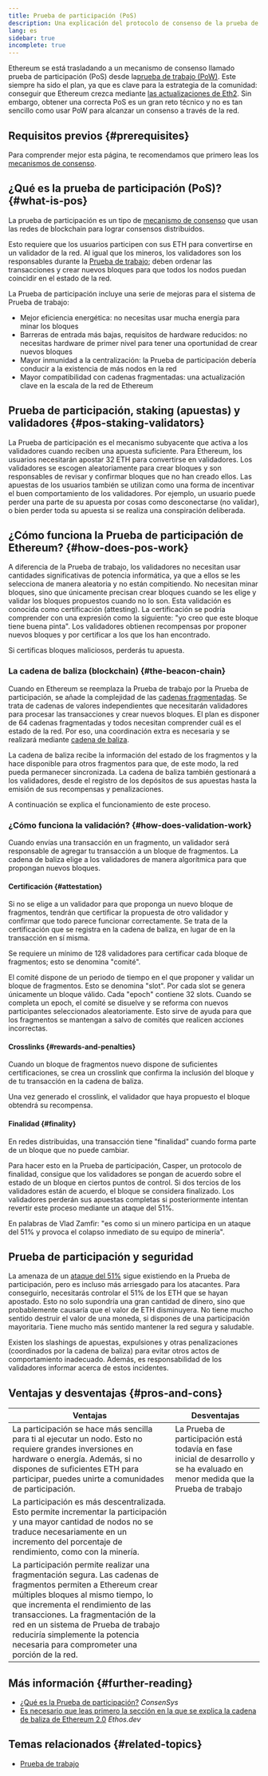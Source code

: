 ```yaml
---
title: Prueba de participación (PoS)
description: Una explicación del protocolo de consenso de la prueba de participación y su papel en Ethereum.
lang: es
sidebar: true
incomplete: true
---
```


Ethereum se está trasladando a un mecanismo de consenso llamado prueba de participación (PoS) desde la[prueba de trabajo (PoW)](/developers/docs/consensus-mechanisms/pow/). Este siempre ha sido el plan, ya que es clave para la estrategia de la comunidad: conseguir que Ethereum crezca mediante [las actualizaciones de Eth2](/eth2/). Sin embargo, obtener una correcta PoS es un gran reto técnico y no es tan sencillo como usar PoW para alcanzar un consenso a través de la red.

## Requisitos previos {#prerequisites}

Para comprender mejor esta página, te recomendamos que primero leas los [mecanismos de consenso](/developers/docs/consensus-mechanisms/).

## ¿Qué es la prueba de participación (PoS)? {#what-is-pos}

La prueba de participación es un tipo de [mecanismo de consenso](/developers/docs/consensus-mechanisms/) que usan las redes de blockchain para lograr consensos distribuidos.

Esto requiere que los usuarios participen con sus ETH para convertirse en un validador de la red. Al igual que los mineros, los validadores son los responsables durante la [Prueba de trabajo](/developers/docs/consensus-mechanisms/pow/); deben ordenar las transacciones y crear nuevos bloques para que todos los nodos puedan coincidir en el estado de la red.

La Prueba de participación incluye una serie de mejoras para el sistema de Prueba de trabajo:

- Mejor eficiencia energética: no necesitas usar mucha energía para minar los bloques
- Barreras de entrada más bajas, requisitos de hardware reducidos: no necesitas hardware de primer nivel para tener una oportunidad de crear nuevos bloques
- Mayor inmunidad a la centralización: la Prueba de participación debería conducir a la existencia de más nodos en la red
- Mayor compatibilidad con cadenas fragmentadas: una actualización clave en la escala de la red de Ethereum

## Prueba de participación, staking (apuestas) y validadores {#pos-staking-validators}

La Prueba de participación es el mecanismo subyacente que activa a los validadores cuando reciben una apuesta suficiente. Para Ethereum, los usuarios necesitarán apostar 32 ETH para convertirse en validadores. Los validadores se escogen aleatoriamente para crear bloques y son responsables de revisar y confirmar bloques que no han creado ellos. Las apuestas de los usuarios también se utilizan como una forma de incentivar el buen comportamiento de los validadores. Por ejemplo, un usuario puede perder una parte de su apuesta por cosas como desconectarse (no validar), o bien perder toda su apuesta si se realiza una conspiración deliberada.

## ¿Cómo funciona la Prueba de participación de Ethereum? {#how-does-pos-work}

A diferencia de la Prueba de trabajo, los validadores no necesitan usar cantidades significativas de potencia informática, ya que a ellos se les selecciona de manera aleatoria y no están compitiendo. No necesitan minar bloques, sino que únicamente precisan crear bloques cuando se les elige y validar los bloques propuestos cuando no lo son. Esta validación es conocida como certificación (attesting). La certificación se podría comprender con una expresión como la siguiente: "yo creo que este bloque tiene buena pinta". Los validadores obtienen recompensas por proponer nuevos bloques y por certificar a los que los han encontrado.

Si certificas bloques maliciosos, perderás tu apuesta.

### La cadena de baliza (blockchain) {#the-beacon-chain}

Cuando en Ethereum se reemplaza la Prueba de trabajo por la Prueba de participación, se añade la complejidad de las [cadenas fragmentadas](/eth2/shard-chains/). Se trata de cadenas de valores independientes que necesitarán validadores para procesar las transacciones y crear nuevos bloques. El plan es disponer de 64 cadenas fragmentadas y todos necesitan comprender cuál es el estado de la red. Por eso, una coordinación extra es necesaria y se realizará mediante [cadena de baliza](/upgrades/beacon-chain/).

La cadena de baliza recibe la información del estado de los fragmentos y la hace disponible para otros fragmentos para que, de este modo, la red pueda permanecer sincronizada. La cadena de baliza también gestionará a los validadores, desde el registro de los depósitos de sus apuestas hasta la emisión de sus recompensas y penalizaciones.

A continuación se explica el funcionamiento de este proceso.

### ¿Cómo funciona la validación? {#how-does-validation-work}

Cuando envías una transacción en un fragmento, un validador será responsable de agregar tu transacción a un bloque de fragmentos. La cadena de baliza elige a los validadores de manera algorítmica para que propongan nuevos bloques.

#### Certificación {#attestation}

Si no se elige a un validador para que proponga un nuevo bloque de fragmentos, tendrán que certificar la propuesta de otro validador y confirmar que todo parece funcionar correctamente. Se trata de la certificación que se registra en la cadena de baliza, en lugar de en la transacción en sí misma.

Se requiere un mínimo de 128 validadores para certificar cada bloque de fragmentos; esto se denomina "comité".

El comité dispone de un periodo de tiempo en el que proponer y validar un bloque de fragmentos. Esto se denomina "slot". Por cada slot se genera únicamente un bloque válido. Cada "epoch" contiene 32 slots. Cuando se completa un epoch, el comité se disuelve y se reforma con nuevos participantes seleccionados aleatoriamente. Esto sirve de ayuda para que los fragmentos se mantengan a salvo de comités que realicen acciones incorrectas.

#### Crosslinks {#rewards-and-penalties}

Cuando un bloque de fragmentos nuevo dispone de suficientes certificaciones, se crea un crosslink que confirma la inclusión del bloque y de tu transacción en la cadena de baliza.

Una vez generado el crosslink, el validador que haya propuesto el bloque obtendrá su recompensa.

#### Finalidad {#finality}

En redes distribuidas, una transacción tiene "finalidad" cuando forma parte de un bloque que no puede cambiar.

Para hacer esto en la Prueba de participación, Casper, un protocolo de finalidad, consigue que los validadores se pongan de acuerdo sobre el estado de un bloque en ciertos puntos de control. Si dos tercios de los validadores están de acuerdo, el bloque se considera finalizado. Los validadores perderán sus apuestas completas si posteriormente intentan revertir este proceso mediante un ataque del 51%.

En palabras de Vlad Zamfir: "es como si un minero participa en un ataque del 51% y provoca el colapso inmediato de su equipo de minería".

## Prueba de participación y seguridad

La amenaza de un [ataque del 51%](https://www.investopedia.com/terms/1/51-attack.asp) sigue existiendo en la Prueba de participación, pero es incluso más arriesgado para los atacantes. Para conseguirlo, necesitarás controlar el 51% de los ETH que se hayan apostado. Esto no solo supondría una gran cantidad de dinero, sino que probablemente causaría que el valor de ETH disminuyera. No tiene mucho sentido destruir el valor de una moneda, si dispones de una participación mayoritaria. Tiene mucho más sentido mantener la red segura y saludable.

Existen los slashings de apuestas, expulsiones y otras penalizaciones (coordinados por la cadena de baliza) para evitar otros actos de comportamiento inadecuado. Además, es responsabilidad de los validadores informar acerca de estos incidentes.

## Ventajas y desventajas {#pros-and-cons}

| Ventajas                                                                                                                                                                                                                                                                                                                                                    | Desventajas                                                                                                                     |
| ----------------------------------------------------------------------------------------------------------------------------------------------------------------------------------------------------------------------------------------------------------------------------------------------------------------------------------------------------------- | ------------------------------------------------------------------------------------------------------------------------------- |
| La participación se hace más sencilla para ti al ejecutar un nodo. Esto no requiere grandes inversiones en hardware o energía. Además, si no dispones de suficientes ETH para participar, puedes unirte a comunidades de participación.                                                                                                                     | La Prueba de participación está todavía en fase inicial de desarrollo y se ha evaluado en menor medida que la Prueba de trabajo |
| La participación es más descentralizada. Esto permite incrementar la participación y una mayor cantidad de nodos no se traduce necesariamente en un incremento del porcentaje de rendimiento, como con la minería.                                                                                                                                          |                                                                                                                                 |
| La participación permite realizar una fragmentación segura. Las cadenas de fragmentos permiten a Ethereum crear múltiples bloques al mismo tiempo, lo que incrementa el rendimiento de las transacciones. La fragmentación de la red en un sistema de Prueba de trabajo reduciría simplemente la potencia necesaria para comprometer una porción de la red. |                                                                                                                                 |

## Más información {#further-reading}

- [¿Qué es la Prueba de participación?](https://consensys.net/blog/blockchain-explained/what-is-proof-of-stake/) _ConsenSys_
- [Es necesario que leas primero la sección en la que se explica la cadena de baliza de Ethereum 2.0](https://ethos.dev/beacon-chain/) _Ethos.dev_

## Temas relacionados {#related-topics}

- [Prueba de trabajo](/developers/docs/consensus-mechanisms/pow/)
